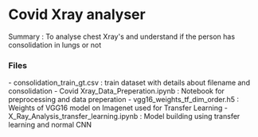 # Covid Xray analyser

Summary : To analyse chest Xray's and understand if the person has consolidation in lungs or not
<br>
<h3>Files</h3>
- consolidation_train_gt.csv : train dataset with details about filename and consolidation
- Covid Xray_Data_Preperation.ipynb : Notebook for preprocessing and data preperation
- vgg16_weights_tf_dim_order.h5 : Weights of VGG16 model on Imagenet used for Transfer Learning
- X_Ray_Analysis_transfer_learning.ipynb : Model building using transfer learning and normal CNN
 
